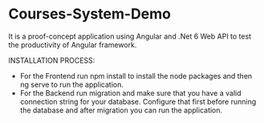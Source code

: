 # Courses-System-Demo
It is a proof-concept application using Angular and .Net 6 Web API to test the productivity of Angular framework.

INSTALLATION PROCESS:
- For the Frontend run npm install to install the node packages and then ng serve to run the application.
- For the Backend run migration and make sure that you have a valid connection string for your database. Configure that first before running the database and after migration you can run the application.
